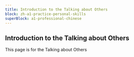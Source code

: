 ```yaml
---
title: Introduction to the Talking about Others
block: zh-a1-practice-personal-skills
superBlock: a1-professional-chinese
---
```


## Introduction to the Talking about Others

This page is for the Talking about Others
